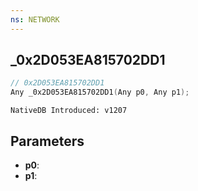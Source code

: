 ```yaml
---
ns: NETWORK
---
```

## _0x2D053EA815702DD1

```c
// 0x2D053EA815702DD1
Any _0x2D053EA815702DD1(Any p0, Any p1);
```

```
NativeDB Introduced: v1207
```

## Parameters
* **p0**:
* **p1**:
